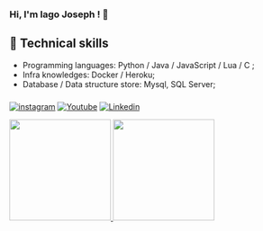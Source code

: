 ### Hi, I'm Iago Joseph ! 👋

## :triangular_flag_on_post: Technical skills
- Programming languages: Python / Java / JavaScript / Lua / C ;
- Infra knowledges: Docker / Heroku;
- Database / Data structure store: Mysql, SQL Server;
###


      
[![instagram](https://img.shields.io/badge/instagram-white.svg?style=for-the-badge&logo=instagram)](https://www.instagram.com/khufos/)
[![Youtube](https://img.shields.io/badge/Youtube-red.svg?style=for-the-badge&logo=youtube)](https://www.youtube.com/channel/UC2ENO1MeRjhd8F23d5068fg)
[![Linkedin](https://img.shields.io/badge/LinkedIn-blue?style=for-the-badge&logo=Linkedin)](https://www.linkedin.com/in/iago-joseph-178a41102/)
<div align="left">
<a href="https://github.com/khufos">
<img height="180em" src="https://github-readme-stats.vercel.app/api?username=khufos&show_icons=true&theme=dark&include_all_commits=true&count_private=true"/>
<img height="180em" src="https://github-readme-stats.vercel.app/api/top-langs/?username=khufos&layout=compact&langs_count=7&theme=dark"/>
</div>
 
 
